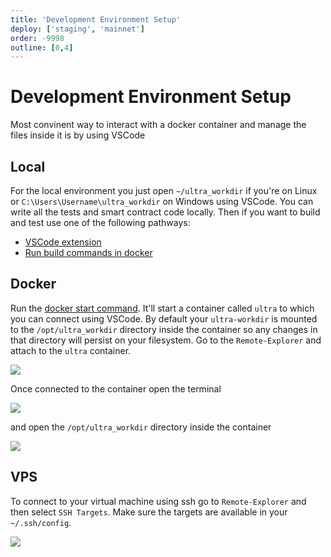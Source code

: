 ```yaml
---
title: 'Development Environment Setup'
deploy: ['staging', 'mainnet']
order: -9998
outline: [0,4]
---
```


# Development Environment Setup

Most convinent way to interact with a docker container and manage the files inside it is by using VSCode

## Local

For the local environment you just open `~/ultra_workdir` if you're on Linux or `C:\Users\Username\ultra_workdir` on Windows using VSCode. You can write all the tests and smart contract code locally. Then if you want to build and test use one of the following pathways:
- [VSCode extension](../../tools/smart-contract-toolkit/index.md)
- [Run build commands in docker](./building-smart-contracts.md)

## Docker

Run the [docker start command](./docker-image-usage.md#running-the-image).
It'll start a container called `ultra` to which you can connect using VSCode.
By default your `ultra-workdir` is mounted to the `/opt/ultra_workdir` directory inside
the container so any changes in that directory will persist on your filesystem.
Go to the `Remote-Explorer` and attach to the `ultra` container.

![](/images/vscode-attach-to-container.png)

Once connected to the container open the terminal

![](/images/vscode-open-the-terminal.png)

and open the `/opt/ultra_workdir` directory inside the container

![](/images/vscode-select-ultra-workdir.png)

## VPS

To connect to your virtual machine using ssh go to `Remote-Explorer` and then select `SSH Targets`. Make sure the targets are available in your `~/.ssh/config`.

![](/images/vscode-ssh.png)
